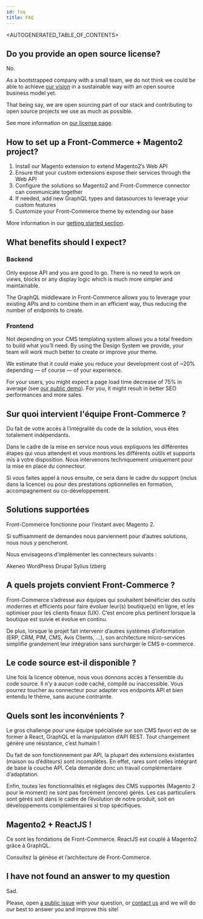 ```yaml
---
id: faq
title: FAQ
---
```


<AUTOGENERATED_TABLE_OF_CONTENTS>

## Do you provide an open source license?

No.

As a bootstrapped company with a small team, we do not think we
could be able to achieve [our vision](vision.md) in a sustainable way
with an open source business model yet.

That being say, we are open sourcing part of our stack and
contributing to open source projects we use as much as possible.

See more information on [our license page](/license.html).

## How to set up a Front-Commerce + Magento2 project?

1.  Install our Magento extension to extend Magento2’s Web API
2.  Ensure that your custom extensions expose their services through the
    Web API
3.  Configure the solutions so Magento2 and Front-Commerce connector
    can communicate together
4.  If needed, add new GraphQL types and datasources to leverage your custom
    features
5.  Customize your Front-Commerce theme by extending our base

More information in our [getting started section](getting-started.md).

## What benefits should I expect?

### Backend

Only expose API and you are good to go. There is no need to work on views,
blocks or any display logic which is much more simpler and maintainable.

The GraphQL middleware in Front-Commerce allows you to leverage your existing
APIs and to combine them in an efficient way, thus reducing the number of
endpoints to create.

### Frontend

Not depending on your CMS templating system allows you a total freedom to
build what you’ll need. By using the Design System we provide, your team
will work much better to create or improve your theme.

We estimate that it could make you reduce your development cost of ~20%
depending — of course — of your experience.

For your users, you might expect a page load time decrease of 75% in average
(see [our public demo](https://demo.front-commerce.com)). For you, it might
result in better SEO performances and more sales.

## Sur quoi intervient l'équipe Front-Commerce ?

Du fait de votre accès à l’intégralité du code de la solution, vous êtes totalement indépendants.

Dans le cadre de la mise en service nous vous expliquons les différentes étapes qui vous attendent et vous montrons les différents outils et supports mis à votre disposition. Nous intervenons techniquement uniquement pour la mise en place du connecteur.

Si vous faites appel à nous ensuite, ce sera dans le cadre du support (inclus dans la licence) ou pour des prestations optionnelles en formation, accompagnement ou co-développement.

## Solutions supportées

Front-Commerce fonctionne pour l’instant avec Magento 2.

Si suffisamment de demandes nous parviennent pour d’autres solutions, nous nous y pencheront.

Nous envisageons d’implémenter les connecteurs suivants :

Akeneo
WordPress
Drupal
Sylius
Izberg

## A quels projets convient Front-Commerce ?

Front-Commerce s’adresse aux équipes qui souhaitent bénéficier des outils modernes et efficients pour faire évoluer leur(s) boutique(s) en ligne, et les optimiser pour les clients finaux (UX). C’est encore plus pertinent lorsque la boutique est suivie et évolue en continu.

De plus, lorsque le projet fait intervenir d’autres systèmes d’information (ERP, CRM, PIM, CMS, Avis Clients, …), son architecture micro-services simplifie grandement leur intégration sans surcharger le CMS e-commerce.

## Le code source est-il disponible ?

Une fois la licence obtenue, nous vous donnons accès à l’ensemble du code source. Il n’y a aucun code caché, compilé ou inaccessible. Vous pourrez toucher au connecteur pour adapter vos endpoints API et bien entendu le thème, sans aucune contrainte.

## Quels sont les inconvénients ?

Le gros challenge pour une équipe spécialisée sur son CMS favori est de se former à React, GraphQL et la manipulation d’API REST. Tout changement génère une résistance, c’est humain !

Du fait de son fonctionnement par API, la plupart des extensions existantes (maison ou d’éditeurs) sont incomplètes. En effet, rares sont celles intégrant de base la couche API. Cela demande donc un travail complémentaire d’adaptation.

Enfin, toutes les fonctionnalités et réglages des CMS supportés (Magento 2 pour le moment) ne sont pas forcément (encore) gérés. Les cas particuliers sont gérés soit dans le cadre de l’évolution de notre produit, soit en développements complémentaires si trop spécifiques.

## Magento2 + ReactJS !

Ce sont les fondations de Front-Commerce. ReactJS est couplé à Magento2 grâce à GraphQL.

Consultez la génèse et l’architecture de Front-Commerce.

## I have not found an answer to my question

Sad.

Please, open [a public issue](https://github.com/front-commerce/developers.front-commerce.com/issues)
with your question, or [contact us](mailto:contact@front-commerce.com)
and we will do our best to answer you and improve this site!
